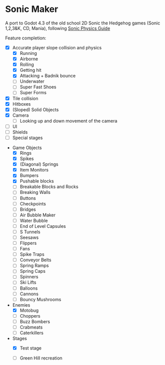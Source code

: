 # Sonic Maker
A port to Godot 4.3 of the old school 2D Sonic the Hedgehog games (Sonic 1,2,3&K, CD, Mania), following [Sonic Physics Guide](https://info.sonicretro.org/Sonic_Physics_Guide)

Feature completion:

- [x] Accurate player slope collision and physics
  - [x] Running 
  - [x] Airborne 
  - [x] Rolling 
  - [x] Getting hit
  - [x] Attacking + Badnik bounce
  - [ ] Underwater
  - [ ] Super Fast Shoes
  - [ ] Super Forms
- [x] Tile collision
- [x] Hitboxes
- [x] (Sloped) Solid Objects
- [x] Camera
  - [ ] Looking up and down movement of the camera
- [ ] UI
- [ ] Shields
- [ ] Special stages
- Game Objects
  - [x] Rings
  - [x] Spikes
  - [x] (Diagonal) Springs
  - [x] Item Monitors
  - [x] Bumpers
  - [x] Pushable blocks
  - [ ] Breakable Blocks and Rocks
  - [ ] Breaking Walls
  - [ ] Buttons
  - [ ] Checkpoints
  - [ ] Bridges
  - [ ] Air Bubble Maker
  - [ ] Water Bubble
  - [ ] End of Level Capsules
  - [ ] S Tunnels
  - [ ] Seesaws
  - [ ] Flippers
  - [ ] Fans
  - [ ] Spike Traps
  - [ ] Conveyor Belts
  - [ ] Spring Ramps
  - [ ] Spring Caps
  - [ ] Spinners
  - [ ] Ski Lifts
  - [ ] Balloons
  - [ ] Cannons
  - [ ] Bouncy Mushrooms
- Enemies
  - [x] Motobug
  - [ ] Choppers
  - [ ] Buzz Bombers
  - [ ] Crabmeats
  - [ ] Caterkillers
- Stages
  - [x] Test stage
  - [ ] Green Hill recreation
      
